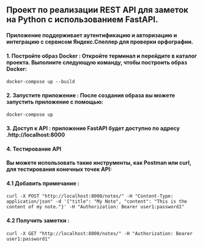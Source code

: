 ## Проект по реализации REST API для заметок на Python с использованием FastAPI.
#### Приложение поддерживает аутентификацию и авторизацию и интеграцию с сервисом Яндекс.Спеллер для проверки орфографии. 
#### 1. Постройте образ Docker : Откройте терминал и перейдите в каталог проекта. Выполните следующую команду, чтобы построить образ Docker:
`docker-compose up --build`
#### 2. Запустите приложение : После создания образа вы можете запустить приложение с помощью:
`docker-compose up`
#### 3. Доступ к API : приложение FastAPI будет доступно по адресу .http://localhost:8000
#### 4. Тестирование API
#### Вы можете использовать такие инструменты, как Postman или curl, для тестирования конечных точек API:
#### 4.1 Добавить примечание :
`curl -X POST "http://localhost:8000/notes/" -H "Content-Type: application/json" -d '{"title": "My Note", "content": "This is the content of my note."}' -H "Authorization: Bearer user1:password1"`
#### 4.2 Получить заметки :
`curl -X GET "http://localhost:8000/notes/" -H "Authorization: Bearer user1:password1"`